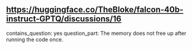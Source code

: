 ## https://huggingface.co/TheBloke/falcon-40b-instruct-GPTQ/discussions/16

contains_question: yes
question_part: The memory does not free up after running the code once.